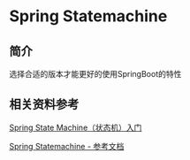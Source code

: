 # Spring Statemachine

## 简介

选择合适的版本才能更好的使用SpringBoot的特性

## 相关资料参考

[Spring State Machine（状态机）入门](https://springdoc.cn/spring-state-machine-guides/)

[Spring Statemachine - 参考文档](https://www.springref.com/docs/spring-statemachine)